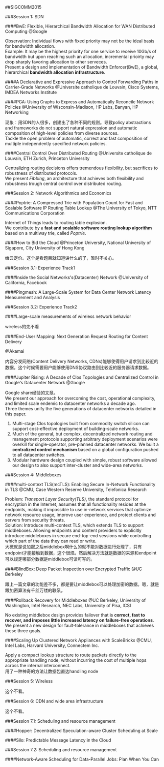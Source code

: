 ##SIGCOMM2015

###Session 1: SDN

####BwE: Flexible, Hierarchical Bandwidth Allocation for WAN Distributed Computing
@Google  

Observation: Individual flows with fixed priority may not be the ideal basis for bandwidth allocation.  
Example: It may be the highest priority for one service to receive 10Gb/s of bandwidth but upon reaching such an allocation, incremental prioirty may drop sharply favoring allocation to other serveces.  
Present a design and implementation of Bandwidth Enforcer(BwE), a global, hierarchical **bandwidth allocation infrastructure**.  

####A Declarative and Expressive Approach to Control Forwarding Paths in Carrier-Grade Networks
@Universite catholique de Louvain, Cisco Systems, IMDEA Networks Institute  

####PGA: Using Graphs to Express and Automatically Reconcile Network Policies
@University of Wisconsin-Madison, HP Labs, Banyan, HP Networking  

现象：用SDN的人很多，创建出了各种不同的规则。导致policy abstractions and frameworks do not support natural expression and automatic composition of high-level policies from diverse sources.  
Tackle the open problem of automatic, correct and fast composition of multiple independently specified network policies.  

####Central Control Over Distributed Routing
@Universite catholique de Louvain, ETH Zurich, Princeton University  

Centralizing routing decisions offers tremendous flexibility, but sacrifices to robustness of distributed protocols.  
We present *Fibbing*, an architecture that achieves both flexibility and robustness trough central control over distributed routing.  

###Session 2: Network Algorithmics and Economics

####Poptrie: A Compressed Trie with Population Count for Fast and Scalable Software IP Routing Table Lookup
@The University of Tokyo, NTT Communications Corporation  

Internet of Things leads to routing table explosion.   
We contribute by a **fast and scalable software routing lookup algorithm** based on a multiway trie, called *Poptrie*.  

####How to Bid the Cloud
@Princeton University, National University of Sigapore, City University of Hong Kong  

给云定价。这个是看题目就知道讲什么的了，暂时不关心。  

###Session 3.1: Experience Track1

####Inside the Social Networks's(Datacenter) Network
@University of California, Facebook  

####Pingmesh: A Large-Scale System for Data Center Network Latency Measurement and Analysis

###Session 3.2: Experience Track2

####Large-scale measurements of wireless network behavior

wireless的先不看  

####End-User Mapping: Next Generation Request Routing for Content Delivery

@Akamai  

内容分发网络(Content Delivery Networks, CDNs)能够使得用户请求到比较近的数据。这个时候需要用户能够使用DNS协议路由到比较近的服务器请求数据。  

####Jupiter Rising: A Decade of Clos Topologies and Centralized Control in Google's Datacenter Network
@Google  

Google share经验的文章。  
We present our approach for overcoming the cost, operational complexity, and limited scale endemic to datacenter networks a decade ago.  
Three themes unify the five generations of datacenter networks detailed in this paper.  

1. Multi-stage Clos topologies built from commodity switch silicon can support cost-effective deployment of building-scale networks.
2. Much of the general, but complex, decentralized network routing and management protocols supporting arbitrary deployment scenarios were overkill for single-operator, pre-planned datacenter networks. We built a **centralized control mechanism** based on a global configuration pushed to all datacenter switches.  
3. Modular hardware design coupled with simple, robust software allowed our design to also support inter-cluster and wide-area networks.

###Session 4: Middleboxes

####multi-context TLS(mcTLS): Enabling Secure In-Network Functionality in TLS
@CMU, Case Western Reserve University, Telefonica Research  

Problem: *Transport Layer Security(TLS)*, the standard protocol for encryption in the Internet, assumes that all functionality resides at the endpoints, making it impossible to use in-network services that optimize network resource usage, improve user experience, and protect clients and servers from security threats.  
Solution: Introduce multi-context TLS, which extends TLS to support middleboxes. Allowing endpoints and content providers to explicitly introduce middleboxes in secure end-top-end sessions while controlling which part of the data they can read or write.  
大概就是说加密之后middlebox啊什么的就不能对数据进行处理了，只有endpoint才能接触到数据，这个很烦。然后解决方法就是数据的来源和endpoint可以规定哪部分数据是middlebox可读可写的。  

####BlindBox: Deep Packet Inspection over Encrypted Traffic
@UC Berkeley  

跟上一篇文章的功能差不多，都是要让middlebox可以处理加密的数据。嗯，就是跟加密算法有千丝万缕的联系。  

####Rollback Recovery for Middleboxes
@UC Berkeley, University of Washington, Intel Research, NEC Labs, University of Pisa, ICSI  

No existing middlebox design provides failover that is **correct, fast to recover, and imposes little increased latency on failure-free operations**.  
We present a new design for fault-tolerance in middleboxes that achieves these three goals.  

####Scaling Up Clustered Network Appliances with ScaleBricks
@CMU, Intel Labs, Harvard University, Connectem Inc.  

Apply a compact lookup structure to route packets directly to the appropriate handling node, without incurring the cost of multiple hops across the internal interconnect.   
用了一种神奇的方法让数据包直达handling node  

###Session 5: Wireless

这个不看。  

###Session 6: CDN and wide area infrastructure

这个不看。  

###Session 7.1: Scheduling and resource management

####Hopper: Decentralized Speculation-aware Cluster Scheduling at Scale



####Silo: Predictable Message Latency in the Cloud

###Session 7.2: Scheduling and resource management

####Network-Aware Scheduling for Data-Parallel Jobs: Plan When You Can